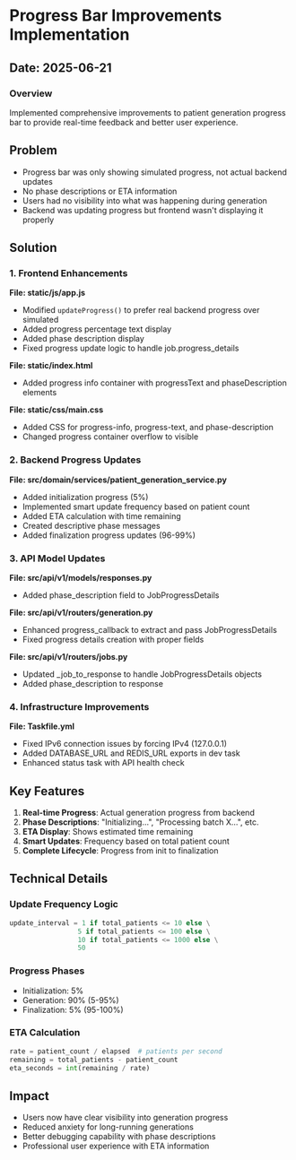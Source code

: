 # Progress Bar Improvements Implementation

## Date: 2025-06-21

### Overview
Implemented comprehensive improvements to patient generation progress bar to provide real-time feedback and better user experience.

## Problem
- Progress bar was only showing simulated progress, not actual backend updates
- No phase descriptions or ETA information
- Users had no visibility into what was happening during generation
- Backend was updating progress but frontend wasn't displaying it properly

## Solution

### 1. Frontend Enhancements
**File: static/js/app.js**
- Modified `updateProgress()` to prefer real backend progress over simulated
- Added progress percentage text display
- Added phase description display
- Fixed progress update logic to handle job.progress_details

**File: static/index.html**
- Added progress info container with progressText and phaseDescription elements

**File: static/css/main.css**
- Added CSS for progress-info, progress-text, and phase-description
- Changed progress container overflow to visible

### 2. Backend Progress Updates
**File: src/domain/services/patient_generation_service.py**
- Added initialization progress (5%)
- Implemented smart update frequency based on patient count
- Added ETA calculation with time remaining
- Created descriptive phase messages
- Added finalization progress updates (96-99%)

### 3. API Model Updates
**File: src/api/v1/models/responses.py**
- Added phase_description field to JobProgressDetails

**File: src/api/v1/routers/generation.py**
- Enhanced progress_callback to extract and pass JobProgressDetails
- Fixed progress details creation with proper fields

**File: src/api/v1/routers/jobs.py**
- Updated _job_to_response to handle JobProgressDetails objects
- Added phase_description to response

### 4. Infrastructure Improvements
**File: Taskfile.yml**
- Fixed IPv6 connection issues by forcing IPv4 (127.0.0.1)
- Added DATABASE_URL and REDIS_URL exports in dev task
- Enhanced status task with API health check

## Key Features
1. **Real-time Progress**: Actual generation progress from backend
2. **Phase Descriptions**: "Initializing...", "Processing batch X...", etc.
3. **ETA Display**: Shows estimated time remaining
4. **Smart Updates**: Frequency based on total patient count
5. **Complete Lifecycle**: Progress from init to finalization

## Technical Details

### Update Frequency Logic
```python
update_interval = 1 if total_patients <= 10 else \
                 5 if total_patients <= 100 else \
                 10 if total_patients <= 1000 else \
                 50
```

### Progress Phases
- Initialization: 5%
- Generation: 90% (5-95%)
- Finalization: 5% (95-100%)

### ETA Calculation
```python
rate = patient_count / elapsed  # patients per second
remaining = total_patients - patient_count
eta_seconds = int(remaining / rate)
```

## Impact
- Users now have clear visibility into generation progress
- Reduced anxiety for long-running generations
- Better debugging capability with phase descriptions
- Professional user experience with ETA information